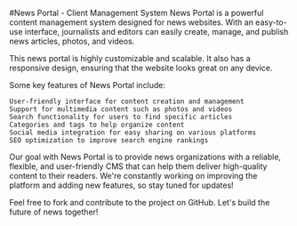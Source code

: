 #News Portal - Client Management System
News Portal is a powerful content management system designed for news websites. With an easy-to-use interface, journalists and editors can easily create, manage, and publish news articles, photos, and videos.

This news portal is highly customizable and scalable. It also has a responsive design, ensuring that the website looks great on any device.

Some key features of News Portal include:

    User-friendly interface for content creation and management
    Support for multimedia content such as photos and videos
    Search functionality for users to find specific articles
    Categories and tags to help organize content
    Social media integration for easy sharing on various platforms
    SEO optimization to improve search engine rankings

Our goal with News Portal is to provide news organizations with a reliable, flexible, and user-friendly CMS that can help them deliver high-quality content to their readers. We're constantly working on improving the platform and adding new features, so stay tuned for updates!

Feel free to fork and contribute to the project on GitHub. Let's build the future of news together!